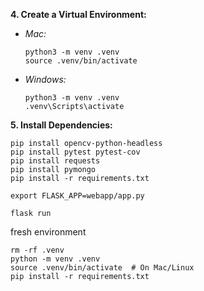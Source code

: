 **4. Create a Virtual Environment:**

- _Mac:_

  ```
  python3 -m venv .venv
  source .venv/bin/activate
  ```

- _Windows:_
  ```
  python3 -m venv .venv
  .venv\Scripts\activate
  ```

**5. Install Dependencies:**

```
pip install opencv-python-headless
pip install pytest pytest-cov
pip install requests
pip install pymongo
pip install -r requirements.txt
```


```
export FLASK_APP=webapp/app.py 

flask run
```

fresh environment

```
rm -rf .venv
python -m venv .venv
source .venv/bin/activate  # On Mac/Linux
pip install -r requirements.txt

```